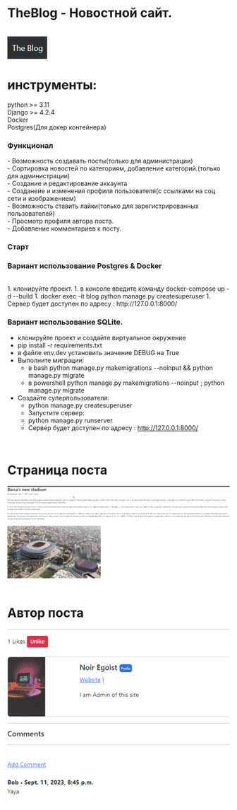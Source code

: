 <h1>TheBlog - Новостной сайт.</h1>
<br>
<img src="https://github.com/NoirEgoiste/TheBlog/blob/main/static/mini_blog/images/blog_pic.png">
<h1>инструменты:</h1>
python >= 3.11<br>
Django >= 4.2.4<br>
Docker<br>
Postgres(Для докер контейнера)<br>

<h3>Функционал</h3>
- Возможность создавать посты(только для администрации)<br>
- Сортировка новостей по категориям, добавление категорий.(только для администрации)<br>
- Создание и редактирование аккаунта<br>
- Созданеие и изменения профиля пользователя(с ссылками на соц сети и изображением)<br>
- Возможность ставить лайки(только для зарегистрированных пользователей)<br>
- Просмотр профиля автора поста.<br>
- Добавление комментариев к посту.<br>



<h3>Старт</h3>
<h3>Вариант использование Postgres & Docker</h3> 
<br>
1. клонируйте проект.
1. в консоле введите команду docker-compose up -d --build
1. docker exec -it  blog python manage.py createsuperuser
1. Сервер будет доступен по адресу : http://127.0.0.1:8000/

<h3>Вариант использование SQLite.</h3>

* клонируйте проект и создайте виртуальное окружение
* pip install -r requirements.txt
* в файле env.dev установить значение DEBUG на True
* Выполните миграции:
     - в bash python manage.py makemigrations --noinput && python manage.py migrate
     - в powershell python manage.py makemigrations --noinput ; python manage.py migrate
* Создайте суперпользователя:
    - python manage.py createsuperuser
    - Запустите сервер:
    - python manage.py runserver
    - Сервер будет доступен по адресу : http://127.0.0.1:8000/
<br>
<h1>Страница поста</h1>
<img src="https://github.com/NoirEgoiste/TheBlog/blob/main/static/mini_blog/images/post_pic.png">
<br>

<br>
<h1>Автор поста</h1>
<img src="https://github.com/NoirEgoiste/TheBlog/blob/main/static/mini_blog/images/profile_author_pic.png">
<br>
